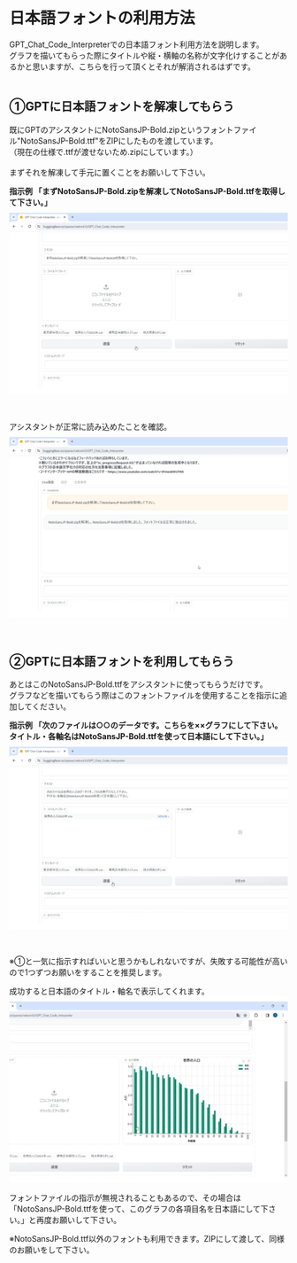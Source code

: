 # 日本語フォントの利用方法

GPT_Chat_Code_Interpreterでの日本語フォント利用方法を説明します。<br>
グラフを描いてもらった際にタイトルや縦・横軸の名称が文字化けすることがあるかと思いますが、こちらを行って頂くとそれが解消されるはずです。
<br><br>

## ①GPTに日本語フォントを解凍してもらう

既にGPTのアシスタントにNotoSansJP-Bold.zipというフォントファイル"NotoSansJP-Bold.ttf"をZIPにしたものを渡しています。<br>
（現在の仕様で.ttfが渡せないため.zipにしています。）
<br><br>
まずそれを解凍して手元に置くことをお願いして下さい。


**指示例 「まずNotoSansJP-Bold.zipを解凍してNotoSansJP-Bold.ttfを取得して下さい。」**
![](images/01.PNG)

<br>

アシスタントが正常に読み込めたことを確認。
![](images/02.PNG)

<br>

## ②GPTに日本語フォントを利用してもらう
あとはこのNotoSansJP-Bold.ttfをアシスタントに使ってもらうだけです。<br>
グラフなどを描いてもらう際はこのフォントファイルを使用することを指示に追加してください。

**指示例 「次のファイルは○○のデータです。こちらを××グラフにして下さい。タイトル・各軸名はNotoSansJP-Bold.ttfを使って日本語にして下さい。」**
![](images/03.PNG)

<br>

※①と一気に指示すればいいと思うかもしれないですが、失敗する可能性が高いので1つずつお願いをすることを推奨します。
<br>

成功すると日本語のタイトル・軸名で表示してくれます。
![](images/04.PNG)


フォントファイルの指示が無視されることもあるので、その場合は「NotoSansJP-Bold.ttfを使って、このグラフの各項目名を日本語にして下さい。」と再度お願いして下さい。


※NotoSansJP-Bold.ttf以外のフォントも利用できます。ZIPにして渡して、同様のお願いをして下さい。